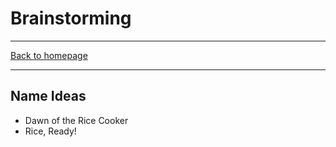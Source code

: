 # Brainstorming

-----

[Back to homepage](..)

-----

## Name Ideas

* Dawn of the Rice Cooker
* Rice, Ready!
